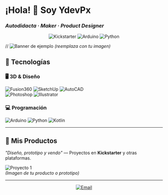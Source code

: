 # ¡Hola! 👋 Soy **YdevPx**  
### *Autodidacta · Maker · Product Designer*  

<p align="center">
  <img src="https://img.shields.io/badge/-Kickstarter-%23FF5B5B?style=flat&logo=kickstarter&logoColor=white" alt="Kickstarter">
  <img src="https://img.shields.io/badge/-Arduino-%2300979D?style=flat&logo=arduino&logoColor=white" alt="Arduino">
  <img src="https://img.shields.io/badge/-Python-%233776AB?style=flat&logo=python&logoColor=white" alt="Python">
</p>

// ![Banner de ejemplo](https://via.placeholder.com/800x200/222/fff?text=YdevPx+Portfolio) *(reemplaza con tu imagen)*  

## 🔧 **Tecnologías**  

### 🖥️ **3D & Diseño**  
![Fusion360](https://img.shields.io/badge/-Fusion%20360-%23000?style=flat&logo=autodesk&logoColor=white)
![SketchUp](https://img.shields.io/badge/-SketchUp-%23000?style=flat&logo=sketchup&logoColor=white)
![AutoCAD](https://img.shields.io/badge/-AutoCAD-%23000?style=flat&logo=autodesk&logoColor=white)  
![Photoshop](https://img.shields.io/badge/-Photoshop-%2331A8FF?style=flat&logo=adobephotoshop&logoColor=white)
![Illustrator](https://img.shields.io/badge/-Illustrator-%23FF9A00?style=flat&logo=adobeillustrator&logoColor=white)  

### 💻 **Programación**  
![Arduino](https://img.shields.io/badge/-Arduino-%2300979D?style=flat&logo=arduino&logoColor=white)
![Python](https://img.shields.io/badge/-Python-%233776AB?style=flat&logo=python&logoColor=white)
![Kotlin](https://img.shields.io/badge/-Kotlin-%237F52FF?style=flat&logo=kotlin&logoColor=white)  

---

## 🚀 **Mis Productos**  
*"Diseño, prototipo y vendo"* — Proyectos en **Kickstarter** y otras plataformas.  

![Proyecto 1](https://via.placeholder.com/400x200/444/fff?text=Product+1)  
*(Imagen de tu producto o prototipo)*  

---

<p align="center">
  <a href="mailto:tu_email@ejemplo.com">
    <img src="https://img.shields.io/badge/-Contacto-%23EA4335?style=flat&logo=gmail&logoColor=white" alt="Email">
  </a>
</p>
